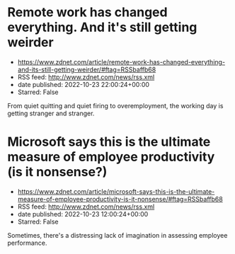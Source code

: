 # Remote work has changed everything. And it's still getting weirder
 - https://www.zdnet.com/article/remote-work-has-changed-everything-and-its-still-getting-weirder/#ftag=RSSbaffb68
 - RSS feed: http://www.zdnet.com/news/rss.xml
 - date published: 2022-10-23 22:00:24+00:00
 - Starred: False

From quiet quitting and quiet firing to overemployment, the working day is getting stranger and stranger.

# Microsoft says this is the ultimate measure of employee productivity (is it nonsense?)
 - https://www.zdnet.com/article/microsoft-says-this-is-the-ultimate-measure-of-employee-productivity-is-it-nonsense/#ftag=RSSbaffb68
 - RSS feed: http://www.zdnet.com/news/rss.xml
 - date published: 2022-10-23 12:00:24+00:00
 - Starred: False

Sometimes, there's a distressing lack of imagination in assessing employee performance.
